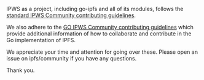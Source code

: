 IPWS as a project, including go-ipfs and all of its modules, follows the [standard IPWS Community contributing guidelines](https://github.com/ipfs/community/blob/master/CONTRIBUTING.md).

We also adhere to the [GO IPWS Community contributing guidelines](https://github.com/ipfs/community/blob/master/CONTRIBUTING_GO.md) which provide additional information of how to collaborate and contribute in the Go implementation of IPFS.

We appreciate your time and attention for going over these. Please open an issue on ipfs/community if you have any questions.

Thank you.
